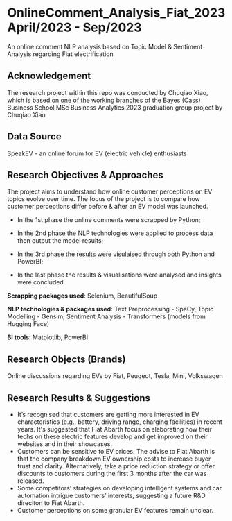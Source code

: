 # OnlineComment_Analysis_Fiat_2023 April/2023 - Sep/2023
An online comment NLP analysis based on Topic Model & Sentiment Analysis regarding Fiat electrification
## Acknowledgement
The research project within this repo was conducted by Chuqiao Xiao, which is based on one of the working branches of the Bayes (Cass) Business School MSc Business Analytics 2023 graduation group project by Chuqiao Xiao
## Data Source
SpeakEV - an online forum for EV (electric vehicle) enthusiasts
## Research Objectives & Approaches
The project aims to understand how online customer perceptions on EV topics evolve over time. The focus of the project is to compare how customer perceptions differ before & after an EV model was launched.

- In the 1st phase the online comments were scrapped by Python; 

- In the 2nd phase the NLP technologies were applied to process data then output the model results; 

- In the 3rd phase the results were visulaised through both Python and PowerBI; 

- In the last phase the results & visualisations were analysed and insights were concluded

**Scrapping packages used**: Selenium, BeautifulSoup

**NLP technologies & packages used**: Text Preprocessing - SpaCy, Topic Modelling - Gensim, Sentiment Analysis - Transformers (models from Hugging Face)

**BI tools**: Matplotlib, PowerBI
## Research Objects (Brands)
Online discussions regarding EVs by Fiat, Peugeot, Tesla, Mini, Volkswagen
## Research Results & Suggestions
- It’s recognised that customers are getting more interested in EV characteristics (e.g., battery, driving range, charging facilities) in recent years. It's suggested that Fiat Abarth focus on elaborating how their techs on these electric features develop and get improved on their websites and in their showcases.
- Customers can be sensitive to EV prices. The advise to Fiat Abarth is that the company breakdown EV ownership costs to increase buyer trust and clarity. Alternatively, take a price reduction strategy or offer discounts to customers during the first 3 months after the car was released.
- Some competitors’ strategies on developing intelligent systems and car automation intrigue customers’ interests, suggesting a future R&D direciton to Fiat Abarth.
- Customer perceptions on some granular EV features remain unclear.
